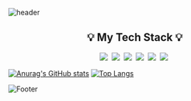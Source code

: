![header](https://capsule-render.vercel.app/api?type=waving&color=dark&height=200&section=header&text=JeunYongGyu&fontColor=FFFFFF&fontSize=50&animation=twinkling)

<h2 align="center"> 💡 My Tech Stack 💡</h2>
<p align="center">
   <img src="https://img.shields.io/badge/HTML5-E34F26?style=for-the-badge&logo=html5&logoColor=white"/></a>&nbsp
    <img src="https://img.shields.io/badge/CSS3-1572B6?style=for-the-badge&logo=css3&logoColor=white"/></a>&nbsp
     <img src="https://img.shields.io/badge/JavaScript-F7DF1E?style=for-the-badge&logo=javascript&logoColor=black"/></a>&nbsp
  <img src="https://img.shields.io/badge/Java-ED8B00?style=for-the-badge&logo=java&logoColor=white"/></a>&nbsp
    <img src="https://img.shields.io/badge/Oracle-F80000?style=for-the-badge&logo=Oracle&logoColor=white"/></a>&nbsp
      <img src="https://img.shields.io/badge/GIT-E44C30?style=for-the-badge&logo=git&logoColor=white"/></a>&nbsp

<p>


[![Anurag's GitHub stats](https://github-readme-stats.vercel.app/api?username=JYG200&theme=dark&show_icons=true)](https://github.com/JYG200/github-readme-stats)
[![Top Langs](https://github-readme-stats.vercel.app/api/top-langs/?username=JYG200&layout=compact&theme=dark&langs_count=10)](https://github.com/anuraghazra/github-readme-stats)

![Footer](https://capsule-render.vercel.app/api?type=waving&color=dark&height=200&section=footer)

